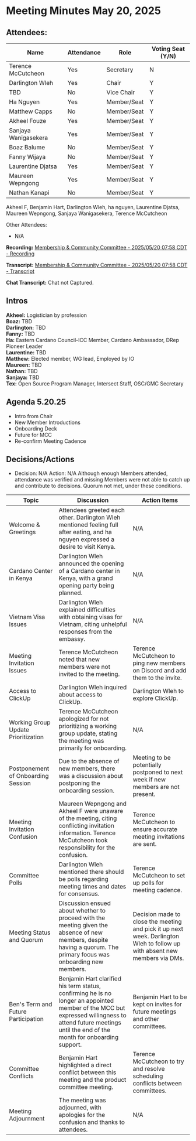 # Meeting Minutes May 20, 2025

## Attendees:&#x20;

| Name                 | Attendance | Role        | Voting Seat (Y/N) |
| -------------------- | ---------- | ----------- | ----------------- |
| Terence McCutcheon   | Yes        | Secretary   | N                 |
| Darlington Wleh      | Yes        | Chair       | Y                 |
| TBD                  | No         | Vice Chair  | Y                 |
| Ha Nguyen            | Yes        | Member/Seat | Y                 |
| Matthew Capps        | No         | Member/Seat | Y                 |
| Akheel Fouze         | Yes        | Member/Seat | Y                 |
| Sanjaya Wanigasekera | Yes        | Member/Seat | Y                 |
| Boaz Balume          | No         | Member/Seat | Y                 |
| Fanny Wijaya         | No         | Member/Seat | Y                 |
| Laurentine Djatsa    | Yes        | Member/Seat | Y                 |
| Maureen Wepngong     | Yes        | Member/Seat | Y                 |
| Nathan Kanapi        | No         | Member/Seat | Y                 |

Akheel F, Benjamin Hart, Darlington Wleh, ha nguyen, Laurentine Djatsa, Maureen Wepngong, Sanjaya Wanigasekera, Terence McCutcheon

Other Attendees:

* N/A

**Recording:** [Membership & Community Committee - 2025/05/20 07:58 CDT - Recording](https://drive.google.com/file/d/1MuBSMqR90-T4xjGa7JaAliSwY2mzZjAt/view?usp=sharing)

**Transcript:** [Membership & Community Committee - 2025/05/20 07:58 CDT - Transcript](https://docs.google.com/document/d/1QDM3Vhk8iXcWbFTAwRE32vYvw8IG3WeTyMztzkn91aU/edit?usp=sharing)

**Chat Transcript:** Chat not Captured.

## Intros

**Akheel:** Logistician by profession\
**Boaz:** TBD\
**Darlington:** TBD\
**Fanny:** TBD\
**Ha:** Eastern Cardano Council-ICC Member, Cardano Ambassador, DRep Pioneer Leader\
**Laurentine:** TBD\
**Matthew:** Elected member, WG lead, Employed by IO\
**Maureen:** TBD\
**Nathan:** TBD\
**Sanjaya:** TBD\
**Tex:** Open Source Program Manager, Intersect Staff, OSC/GMC Secretary

## Agenda 5.20.25

* Intro from Chair
* New Member Introductions
* Onboarding Deck
* Future for MCC
* Re-confirm Meeting Cadence

## Decisions/Actions

* Decision: N/A Action: N/A Although enough Members attended, attendance was verified and missing Members were not able to catch up and contribute to decisions. Quorum not met, under these conditions.&#x20;

| Topic                               | Discussion                                                                                                                                                                                                | Action Items                                                                                                               |
| ----------------------------------- | --------------------------------------------------------------------------------------------------------------------------------------------------------------------------------------------------------- | -------------------------------------------------------------------------------------------------------------------------- |
| Welcome & Greetings                 | Attendees greeted each other. Darlington Wleh mentioned feeling full after eating, and ha nguyen expressed a desire to visit Kenya.                                                                       | N/A                                                                                                                        |
| Cardano Center in Kenya             | Darlington Wleh announced the opening of a Cardano center in Kenya, with a grand opening party being planned.                                                                                             | N/A                                                                                                                        |
| Vietnam Visa Issues                 | Darlington Wleh explained difficulties with obtaining visas for Vietnam, citing unhelpful responses from the embassy.                                                                                     | N/A                                                                                                                        |
| Meeting Invitation Issues           | Terence McCutcheon noted that new members were not invited to the meeting.                                                                                                                                | Terence McCutcheon to ping new members on Discord and add them to the invite.                                              |
| Access to ClickUp                   | Darlington Wleh inquired about access to ClickUp.                                                                                                                                                         | Darlington Wleh to explore ClickUp.                                                                                        |
| Working Group Update Prioritization | Terence McCutcheon apologized for not prioritizing a working group update, stating the meeting was primarily for onboarding.                                                                              | N/A                                                                                                                        |
| Postponement of Onboarding Session  | Due to the absence of new members, there was a discussion about postponing the onboarding session.                                                                                                        | Meeting to be potentially postponed to next week if new members are not present.                                           |
| Meeting Invitation Confusion        | Maureen Wepngong and Akheel F were unaware of the meeting, citing conflicting invitation information. Terence McCutcheon took responsibility for the confusion.                                           | Terence McCutcheon to ensure accurate meeting invitations are sent.                                                        |
| Committee Polls                     | Darlington Wleh mentioned there should be polls regarding meeting times and dates for consensus.                                                                                                          | Terence McCutcheon to set up polls for meeting cadence.                                                                    |
| Meeting Status and Quorum           | Discussion ensued about whether to proceed with the meeting given the absence of new members, despite having a quorum. The primary focus was onboarding new members.                                      | Decision made to close the meeting and pick it up next week. Darlington Wleh to follow up with absent new members via DMs. |
| Ben's Term and Future Participation | Benjamin Hart clarified his term status, confirming he is no longer an appointed member of the MCC but expressed willingness to attend future meetings until the end of the month for onboarding support. | Benjamin Hart to be kept on invites for future meetings and other committees.                                              |
| Committee Conflicts                 | Benjamin Hart highlighted a direct conflict between this meeting and the product committee meeting.                                                                                                       | Terence McCutcheon to try and resolve scheduling conflicts between committees.                                             |
| Meeting Adjournment                 | The meeting was adjourned, with apologies for the confusion and thanks to attendees.                                                                                                                      | N/A                                                                                                                        |
